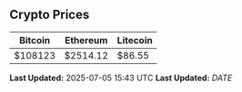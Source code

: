 
## Crypto Prices
| Bitcoin | Ethereum | Litecoin |
| ------- | -------- | -------- |
| $108123 | $2514.12 | $86.55 |
**Last Updated:** 2025-07-05 15:43 UTC
**Last Updated:** $DATE$
